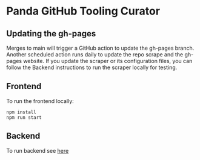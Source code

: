 # Panda GitHub Tooling Curator

## Updating the gh-pages

Merges to main will trigger a GitHub action to update the gh-pages branch. Another scheduled action runs daily to update the 
repo scrape and the gh-pages website. If you update the scraper or its configuration files, you can follow the Backend 
instructions to run the scraper locally for testing.

## Frontend

To run the frontend locally:

```
npm install
npm run start
```

## Backend

To run backend see [here](scraper/README.md)
